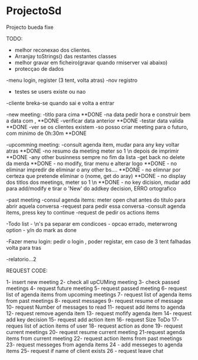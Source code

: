 ProjectoSd
==========

Projecto bueda fixe


TODO:

- melhor reconexao dos clientes.
- Arranjay toStrings() das restantes classes
- melhor gravar em ficheiro(gravar quando rmiserver vai abaixo)
- protecçao de dados

-menu login, register (3 tent, volta atras)
-nov registro
- testes se users existe ou nao

-cliente breka-se quando sai e volta a entrar

-new meeting:       -titlo para cima  **DONE
                    -na data pedir hora e construir bem a data com , **DONE
                    -verificar data anterior **DONE
                    -testar data valida **DONE
                    -ver se os clientes existem
                    -so posso criar meeting para o futuro, com minimo de 0h:30m **DONE
                    
-upcomming meeting: -consult agenda item, mudar para any key voltar atras **DONE
                    -no resumo da meeting meter so 1 \n depois de imprimir **DONE
                    -any other businness sempre no fim da lista
                    -get back no delete da merda **DONE
                    - no modify, tirar menu e alterar logo **DONE
                    - no eliminar impredir de eliminar o any other bs.... **DONE
                    - no elimnar por certeza que pretende eliminar o (nome, get do aray) **DONE
                    - no display dos titlos dos meetings, meter so 1 \n **DONE
                    - no key dicision, mudar add para add/modify e tirar
                        o 'New' do addkey decision, ERRO ortografico

-past meeting       -consul agenda items: meter open chat antes do titulo para abrir aquela conversa
                    -request para pedir essa conversa
                    -consult agenda items, press key to continue
                    -request de pedir os actions items

-Todo list          - \n's pa separar em condicoes
                    - opcao errado, meterwrong option
                    - y/n do mark as done

-Fazer menu login: pedir o login , poder registar, em  caso de 3 tent falhadas volta para tras

-relatorio...2





REQUEST CODE:


1- insert new meeting
2- check all upCUMing meeting
3- check passed meetings
4- request future meeting
5- request passed meeting
6- request list of agenda items from upcoming meetings
7- request list of agenda items from past meetings
8- request messages
9- request resume of message
10- request Number of messages to read
11- request add items to agenda
12- request remove agenda item
13- request mofify agenda item
14- request add key decision
15- request add action item
16- request Size ToDo
17- reques list of action items of user
18- request action as done
19- request current meetings
20- request resume current meeting
21-request agenda items from current meeting
22- request action items from past meetings
23- request messeges from agenda items
24 - add messeges to agenda items
25- request if name of client exists
26 - request leave chat